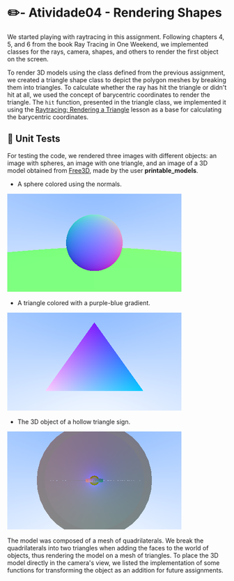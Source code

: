 # :pencil2:- Atividade04 - Rendering Shapes

We started playing with raytracing in this assignment. Following chapters 4, 5, and 6 from the book Ray Tracing in One Weekend, we implemented classes for the rays, camera, shapes, and others to render the first object on the screen.

To render 3D models using the class defined from the previous assignment, we created a triangle shape class to depict the polygon meshes by breaking them into triangles. To calculate whether the ray has hit the triangle or didn't hit at all, we used the concept of barycentric coordinates to render the triangle. The `hit` function, presented in the triangle class, we implemented it using the [Raytracing: Rendering a Triangle](https://www.scratchapixel.com/lessons/3d-basic-rendering/ray-tracing-rendering-a-triangle/why-are-triangles-useful.html) lesson as a base for calculating the barycentric coordinates.

## :test_tube: Unit Tests

For testing the code, we rendered three images with different objects: an image with spheres, an image with one triangle, and an image of a 3D model obtained from [Free3D](https://free3d.com/3d-model/triangle-v1--412452.html), made by the user **printable_models**.

- A sphere colored using the normals.

![Colored Sphere](/Atividade04/Test/output/sphere.png)

- A triangle colored with a purple-blue gradient.

![Blue Purple Triangle](/Atividade04/Test/output/triangle.png)

- The 3D object of a hollow triangle sign.

![3D hollow triangle sign](/Atividade04/Test/output/model.png)

The model was composed of a mesh of quadrilaterals. We break the quadrilaterals into two triangles when adding the faces to the world of objects, thus rendering the model on a mesh of triangles. To place the 3D model directly in the camera's view, we listed the implementation of some functions for transforming the object as an addition for future assignments.